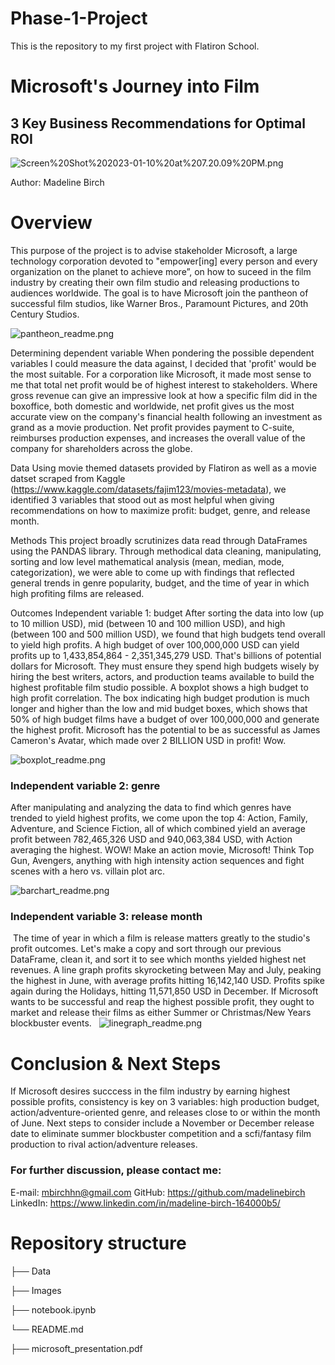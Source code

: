 # Phase-1-Project
This is the repository to my first project with Flatiron School. 

# Microsoft's Journey into Film
## 3 Key Business Recommendations for Optimal ROI

![Screen%20Shot%202023-01-10%20at%207.20.09%20PM.png](attachment:Screen%20Shot%202023-01-10%20at%207.20.09%20PM.png)

Author: Madeline Birch

# Overview

This purpose of the project is to advise stakeholder Microsoft, a large technology corporation devoted to "empower[ing] every person and every organization on the planet to achieve more”, on how to suceed in the film industry by creating their own film studio and releasing productions to audiences worldwide. The goal is to have Microsoft join the pantheon of successful film studios, like Warner Bros., Paramount Pictures, and 20th Century Studios.

![pantheon_readme.png](attachment:pantheon_readme.png)


Determining dependent variable
When pondering the possible dependent variables I could measure the data against, I decided that 'profit' would be the most suitable. For a corporation like Microsoft, it made most sense to me that total net profit would be of highest interest to stakeholders. Where gross revenue can give an impressive look at how a specific film did in the boxoffice, both domestic and worldwide, net profit gives us the most accurate view on the company's financial health following an investment as grand as a movie production. Net profit provides payment to C-suite, reimburses production expenses, and increases the overall value of the company for shareholders across the globe.

Data
Using movie themed datasets provided by Flatiron as well as a movie datset scraped from Kaggle (https://www.kaggle.com/datasets/fajim123/movies-metadata), we identified 3 variables that stood out as most helpful when giving recommendations on how to maximize profit: budget, genre, and release month.

Methods
This project broadly scrutinizes data read through DataFrames using the PANDAS library. Through methodical data cleaning, manipulating, sorting and low level mathematical analysis (mean, median, mode, categorization), we were able to come up with findings that reflected general trends in genre popularity, budget, and the time of year in which high profiting films are released.

Outcomes
Independent variable 1: budget
After sorting the data into low (up to 10 million USD), mid (between 10 and 100 million USD), and high (between 100 and 500 million USD), we found that high budgets tend overall to yield high profits. A high budget of over 100,000,000 USD can yield profits up to 1,433,854,864 - 2,351,345,279 USD. That's billions of potential dollars for Microsoft. They must ensure they spend high budgets wisely by hiring the best writers, actors, and production teams available to build the highest profitable film studio possible. A boxplot shows a high budget to high profit correlation. The box indicating high budget prodution is much longer and higher than the low and mid budget boxes, which shows that 50% of high budget films have a budget of over 100,000,000 and generate the highest profit. Microsoft has the potential to be as successful as James Cameron's Avatar, which made over 2 BILLION USD in profit! Wow.


![boxplot_readme.png](attachment:boxplot_readme.png)


### Independent variable 2: genre

After manipulating and analyzing the data to find which genres have trended to yield highest profits, we come upon the top 4: Action, Family, Adventure, and Science Fiction, all of which combined yield an average profit between 782,465,326 USD and 940,063,384 USD, with Action averaging the highest. WOW! Make an action movie, Microsoft! Think Top Gun, Avengers, anything with high intensity action sequences and fight scenes with a hero vs. villain plot arc. 

![barchart_readme.png](attachment:barchart_readme.png)

### Independent variable 3: release month
​
The time of year in which a film is release matters greatly to the studio's profit outcomes. Let's make a copy and sort through our previous DataFrame, clean it, and sort it to see which months yielded highest net revenues. A line graph profits skyrocketing between May and July, peaking the highest in June, with average profits hitting 16,142,140 USD. Profits spike again during the Holidays, hitting 11,571,850 USD in December. If Microsoft wants to be successful and reap the highest possible profit, they ought to market and release their films as either Summer or Christmas/New Years blockbuster events.
​
​
​![linegraph_readme.png](attachment:linegraph_readme.png)


# Conclusion & Next Steps

If Microsoft desires succcess in the film industry by earning highest possible profits, consistency is key on 3 variables: high production budget, action/adventure-oriented genre, and releases close to or within the month of June. Next steps to consider include a November or December release date to eliminate summer blockbuster competition and a scfi/fantasy film production to rival action/adventure releases.

### For further discussion, please contact me:

E-mail: mbirchhn@gmail.com
GitHub: https://github.com/madelinebirch
LinkedIn: https://www.linkedin.com/in/madeline-birch-164000b5/


# Repository structure

├── Data

├── Images

├── notebook.ipynb

└── README.md

├── microsoft_presentation.pdf
